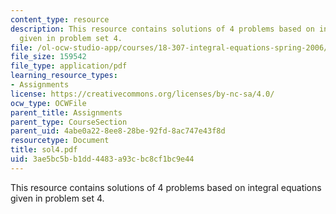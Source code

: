 ```yaml
---
content_type: resource
description: This resource contains solutions of 4 problems based on integral equations
  given in problem set 4.
file: /ol-ocw-studio-app/courses/18-307-integral-equations-spring-2006/3ae5bc5bb1dd4483a93cbc8cf1bc9e44_sol4.pdf
file_size: 159542
file_type: application/pdf
learning_resource_types:
- Assignments
license: https://creativecommons.org/licenses/by-nc-sa/4.0/
ocw_type: OCWFile
parent_title: Assignments
parent_type: CourseSection
parent_uid: 4abe0a22-8ee8-28be-92fd-8ac747e43f8d
resourcetype: Document
title: sol4.pdf
uid: 3ae5bc5b-b1dd-4483-a93c-bc8cf1bc9e44
---
```

This resource contains solutions of 4 problems based on integral equations given in problem set 4.